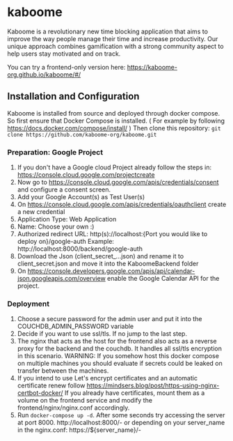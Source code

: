 # kaboome

Kaboome is a revolutionary new time blocking application that aims to improve the way people manage their time and increase productivity. Our unique approach combines gamification with a strong community aspect to help users stay motivated and on track.

You can try a frontend-only version here:
https://kaboome-org.github.io/kaboome/#/

## Installation and Configuration

Kaboome is installed from source and deployed through docker compose.
So first ensure that Docker Compose is installed. 
( For example by following https://docs.docker.com/compose/install/ )
Then clone this repository:
`git clone https://github.com/kaboome-org/kaboome.git`

### Preparation: Google Project

1. If you don't have a Google cloud Project already follow the steps in: https://console.cloud.google.com/projectcreate
2. Now go to https://console.cloud.google.com/apis/credentials/consent and configure a consent screen. 
  1. Add your Google Account(s) as Test User(s) 
3. On https://console.cloud.google.com/apis/credentials/oauthclient create a new credential
  1. Application Type: Web Application
  2. Name: Choose your own :) 
  3. Authorized redirect URL: http(s)://localhost:{Port you would like to deploy on}/google-auth Example: http://localhost:8000/backend/google-auth
  4. Download the Json (client_secret_...json) and rename it to client_secret.json and move it into the KaboomeBackend folder
4. On https://console.developers.google.com/apis/api/calendar-json.googleapis.com/overview enable the Google Calendar API for the project.

### Deployment

1. Choose a secure password for the admin user and put it into the COUCHDB_ADMIN_PASSWORD variable
2. Decide if you want to use ssl/tls. If no jump to the last step.
3. The nginx that acts as the host for the frontend also acts as a reverse proxy for the backend and the couchdb. It handles all ssl/tls encryption in this scenario. WARNING: If you somehow host this docker compose on multiple machines you should evaluate if secrets could be leaked on transfer between the machines.
4. If you intend to use Let's encrypt certificates and an automatic certificate renew follow https://mindsers.blog/post/https-using-nginx-certbot-docker/
If you already have certificates, mount them as a volume on the frontend service and modify the frontend/nginx/nginx.conf accordingly.
5. Run `docker-compose up -d`. After some seconds try accessing the server at port 8000. http://localhost:8000/- or depending on your server_name in the nginx.conf: https://${server_name}/-
